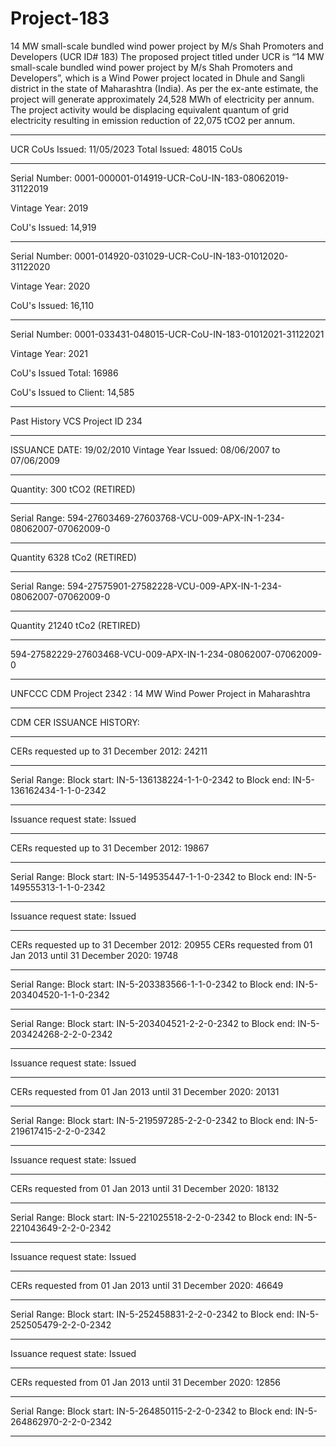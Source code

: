 # Project-183
14 MW small-scale bundled wind power project by M/s Shah Promoters and Developers (UCR ID# 183)
The proposed project titled under UCR is “14 MW small-scale bundled wind power project by M/s Shah Promoters and Developers”, which is a Wind Power project located in Dhule and Sangli district in the state of Maharashtra (India). As per the ex-ante estimate, the project will generate approximately 24,528 MWh of electricity per annum. The project activity would be displacing equivalent quantum of grid electricity resulting in emission reduction of 22,075 tCO2 per annum.
_____________
UCR CoUs Issued: 11/05/2023
Total Issued: 48015 CoUs
___________
Serial Number: 0001-000001-014919-UCR-CoU-IN-183-08062019-31122019

Vintage Year: 2019

CoU's Issued: 14,919
__________________
Serial Number: 0001-014920-031029-UCR-CoU-IN-183-01012020-31122020

Vintage Year: 2020

CoU's Issued: 16,110
____________
Serial Number: 0001-033431-048015-UCR-CoU-IN-183-01012021-31122021

Vintage Year: 2021

CoU's Issued Total: 16986

CoU's Issued to Client: 14,585
_______________
Past History
VCS Project ID 234
_________________
ISSUANCE DATE: 19/02/2010
Vintage Year Issued: 08/06/2007 to	07/06/2009
________
Quantity: 300	tCO2 (RETIRED)
_________________
Serial Range: 594-27603469-27603768-VCU-009-APX-IN-1-234-08062007-07062009-0
_________________
Quantity 6328 tCo2 (RETIRED)
_______________
Serial Range: 594-27575901-27582228-VCU-009-APX-IN-1-234-08062007-07062009-0
__________________
Quantity 21240 tCo2 (RETIRED)
_____________
594-27582229-27603468-VCU-009-APX-IN-1-234-08062007-07062009-0
____________________
UNFCCC CDM Project 2342 : 14 MW Wind Power Project in Maharashtra
__________________
CDM CER ISSUANCE HISTORY:
________________________________
CERs requested up to 31 December 2012: 24211
_____________________
Serial Range: Block start: IN-5-136138224-1-1-0-2342 to Block end: IN-5-136162434-1-1-0-2342
______________________________________
Issuance request state: Issued
_______________
CERs requested up to 31 December 2012: 19867
______________
Serial Range: Block start: IN-5-149535447-1-1-0-2342 to Block end: IN-5-149555313-1-1-0-2342
__________________________________
Issuance request state: Issued
_____________
CERs requested up to 31 December 2012: 20955
CERs requested from 01 Jan 2013 until 31 December 2020: 19748
___________
Serial Range: Block start: IN-5-203383566-1-1-0-2342 to Block end: IN-5-203404520-1-1-0-2342
_____________
Serial Range: Block start: IN-5-203404521-2-2-0-2342 to Block end: IN-5-203424268-2-2-0-2342
______________________________
Issuance request state: Issued
__________
CERs requested from 01 Jan 2013 until 31 December 2020: 20131
______________
Serial Range: Block start: IN-5-219597285-2-2-0-2342 to Block end: IN-5-219617415-2-2-0-2342
_____________________________
Issuance request state: Issued
______________
CERs requested from 01 Jan 2013 until 31 December 2020: 18132
__________________
Serial Range: Block start: IN-5-221025518-2-2-0-2342 to Block end: IN-5-221043649-2-2-0-2342
_________________________
Issuance request state: Issued
______________
CERs requested from 01 Jan 2013 until 31 December 2020: 46649
__________________
Serial Range: Block start: IN-5-252458831-2-2-0-2342 to Block end: IN-5-252505479-2-2-0-2342
________________________
Issuance request state: Issued
_____________
CERs requested from 01 Jan 2013 until 31 December 2020: 12856
________________
Serial Range: Block start: IN-5-264850115-2-2-0-2342 to Block end: IN-5-264862970-2-2-0-2342
________________________________
